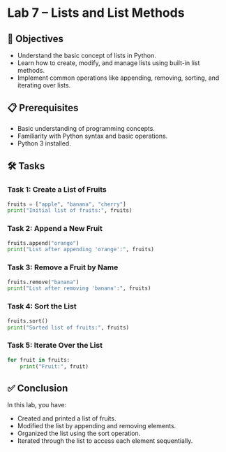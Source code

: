 # Lab 7 – Lists and List Methods

## 🎯 Objectives
- Understand the basic concept of lists in Python.
- Learn how to create, modify, and manage lists using built-in list methods.
- Implement common operations like appending, removing, sorting, and iterating over lists.

## 📋 Prerequisites
- Basic understanding of programming concepts.
- Familiarity with Python syntax and basic operations.
- Python 3 installed.

## 🛠️ Tasks

### Task 1: Create a List of Fruits
```python
fruits = ["apple", "banana", "cherry"]
print("Initial list of fruits:", fruits)
```

### Task 2: Append a New Fruit
```python
fruits.append("orange")
print("List after appending 'orange':", fruits)
```

### Task 3: Remove a Fruit by Name
```python
fruits.remove("banana")
print("List after removing 'banana':", fruits)
```

### Task 4: Sort the List
```python
fruits.sort()
print("Sorted list of fruits:", fruits)
```

### Task 5: Iterate Over the List
```python
for fruit in fruits:
    print("Fruit:", fruit)
```

## ✅ Conclusion
In this lab, you have:
- Created and printed a list of fruits.
- Modified the list by appending and removing elements.
- Organized the list using the sort operation.
- Iterated through the list to access each element sequentially.
